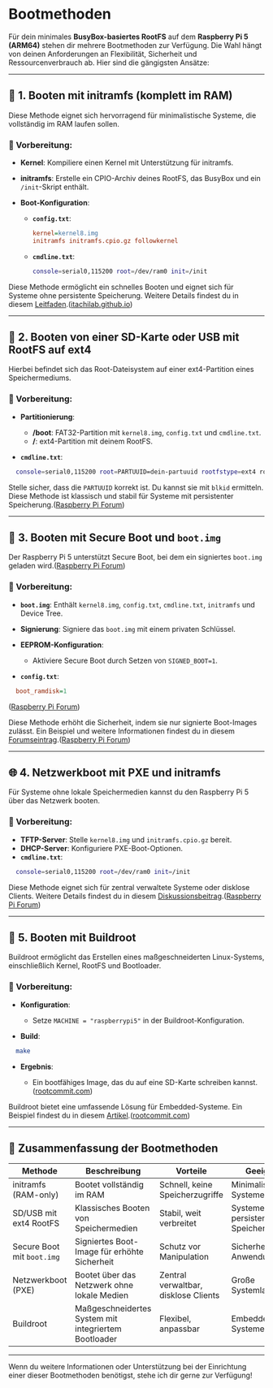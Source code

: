 # Bootmethoden

Für dein minimales **BusyBox-basiertes RootFS** auf dem **Raspberry Pi 5 (ARM64)** stehen dir mehrere Bootmethoden zur Verfügung. Die Wahl hängt von deinen Anforderungen an Flexibilität, Sicherheit und Ressourcenverbrauch ab. Hier sind die gängigsten Ansätze:

---

## 🧰 1. **Booten mit initramfs (komplett im RAM)**

Diese Methode eignet sich hervorragend für minimalistische Systeme, die vollständig im RAM laufen sollen.

### 🔧 Vorbereitung:

* **Kernel**: Kompiliere einen Kernel mit Unterstützung für initramfs.
* **initramfs**: Erstelle ein CPIO-Archiv deines RootFS, das BusyBox und ein `/init`-Skript enthält.
* **Boot-Konfiguration**:

  * **`config.txt`**:

    ```ini
    kernel=kernel8.img
    initramfs initramfs.cpio.gz followkernel
    ```
  * **`cmdline.txt`**:

    ```bash
    console=serial0,115200 root=/dev/ram0 init=/init
    ```

Diese Methode ermöglicht ein schnelles Booten und eignet sich für Systeme ohne persistente Speicherung. Weitere Details findest du in diesem [Leitfaden](https://itachilab.github.io/initramfs-pi/initramfs-pi.html).([itachilab.github.io][1])

---

## 💾 2. **Booten von einer SD-Karte oder USB mit RootFS auf ext4**

Hierbei befindet sich das Root-Dateisystem auf einer ext4-Partition eines Speichermediums.

### 🔧 Vorbereitung:

* **Partitionierung**:

  * **/boot**: FAT32-Partition mit `kernel8.img`, `config.txt` und `cmdline.txt`.
  * **/**: ext4-Partition mit deinem RootFS.
* **`cmdline.txt`**:

```bash
  console=serial0,115200 root=PARTUUID=dein-partuuid rootfstype=ext4 rootwait
```



Stelle sicher, dass die `PARTUUID` korrekt ist. Du kannst sie mit `blkid` ermitteln. Diese Methode ist klassisch und stabil für Systeme mit persistenter Speicherung.([Raspberry Pi Forum][2])

---

## 🔐 3. **Booten mit Secure Boot und `boot.img`**

Der Raspberry Pi 5 unterstützt Secure Boot, bei dem ein signiertes `boot.img` geladen wird.([Raspberry Pi Forum][3])

### 🔧 Vorbereitung:

* **`boot.img`**: Enthält `kernel8.img`, `config.txt`, `cmdline.txt`, `initramfs` und Device Tree.
* **Signierung**: Signiere das `boot.img` mit einem privaten Schlüssel.
* **EEPROM-Konfiguration**:

  * Aktiviere Secure Boot durch Setzen von `SIGNED_BOOT=1`.
* **`config.txt`**:

```ini
  boot_ramdisk=1
```

([Raspberry Pi Forum][3])

Diese Methode erhöht die Sicherheit, indem sie nur signierte Boot-Images zulässt. Ein Beispiel und weitere Informationen findest du in diesem [Forumseintrag](https://forums.raspberrypi.com/viewtopic.php?t=370062).([Raspberry Pi Forum][3])

---

## 🌐 4. **Netzwerkboot mit PXE und initramfs**

Für Systeme ohne lokale Speichermedien kannst du den Raspberry Pi 5 über das Netzwerk booten.

### 🔧 Vorbereitung:

* **TFTP-Server**: Stelle `kernel8.img` und `initramfs.cpio.gz` bereit.
* **DHCP-Server**: Konfiguriere PXE-Boot-Optionen.
* **`cmdline.txt`**:

```bash
  console=serial0,115200 root=/dev/ram0 init=/init
```



Diese Methode eignet sich für zentral verwaltete Systeme oder disklose Clients. Weitere Details findest du in diesem [Diskussionsbeitrag](https://forums.raspberrypi.com/viewtopic.php?t=332044).([Raspberry Pi Forum][4])

---

## 🧪 5. **Booten mit Buildroot**

Buildroot ermöglicht das Erstellen eines maßgeschneiderten Linux-Systems, einschließlich Kernel, RootFS und Bootloader.

### 🔧 Vorbereitung:

* **Konfiguration**:

  * Setze `MACHINE = "raspberrypi5"` in der Buildroot-Konfiguration.
* **Build**:

```bash
  make
```

* **Ergebnis**:

  * Ein bootfähiges Image, das du auf eine SD-Karte schreiben kannst.([rootcommit.com][5])

Buildroot bietet eine umfassende Lösung für Embedded-Systeme. Ein Beispiel findest du in diesem [Artikel](https://rootcommit.com/2025/raspberrypi5-mainline-linux-kernel/).([rootcommit.com][5])

---

## 🧾 Zusammenfassung der Bootmethoden

| Methode                    | Beschreibung                                         | Vorteile                             | Geeignet für                         |                                                    |
| -------------------------- | ---------------------------------------------------- | ------------------------------------ | ------------------------------------ | -------------------------------------------------- |
| initramfs (RAM-only)       | Bootet vollständig im RAM                            | Schnell, keine Speicherzugriffe      | Minimalistische Systeme              |                                                    |
| SD/USB mit ext4 RootFS     | Klassisches Booten von Speichermedien                | Stabil, weit verbreitet              | Systeme mit persistenter Speicherung |                                                    |
| Secure Boot mit `boot.img` | Signiertes Boot-Image für erhöhte Sicherheit         | Schutz vor Manipulation              | Sicherheitskritische Anwendungen     |                                                    |
| Netzwerkboot (PXE)         | Bootet über das Netzwerk ohne lokale Medien          | Zentral verwaltbar, disklose Clients | Große Systemlandschaften             |                                                    |
| Buildroot                  | Maßgeschneidertes System mit integriertem Bootloader | Flexibel, anpassbar                  | Embedded-Systeme                     | ([Raspberry Pi Forum][6], [Raspberry Pi Forum][3]) |

---

Wenn du weitere Informationen oder Unterstützung bei der Einrichtung einer dieser Bootmethoden benötigst, stehe ich dir gerne zur Verfügung!

[1]: https://itachilab.github.io/initramfs-pi/initramfs-pi.html?utm_source=chatgpt.com "Raspberry Pi running from initramfs — ITachi Lab Docs"
[2]: https://forums.raspberrypi.com/viewtopic.php?t=365680&utm_source=chatgpt.com "New Raspberry Pi 5 not booting up [solved]"
[3]: https://forums.raspberrypi.com/viewtopic.php?t=370062&utm_source=chatgpt.com "Raspberry PI 5 Secure Boot"
[4]: https://forums.raspberrypi.com/viewtopic.php?t=332044&utm_source=chatgpt.com "Booting and running from RAM using a custom initramfs"
[5]: https://rootcommit.com/2025/raspberrypi5-mainline-linux-kernel/?utm_source=chatgpt.com "Booting the Raspberry Pi 5 with the Mainline Linux Kernel"
[6]: https://forums.raspberrypi.com/viewtopic.php?t=383962&utm_source=chatgpt.com "Raspberry Pi 5 Boot Control"
